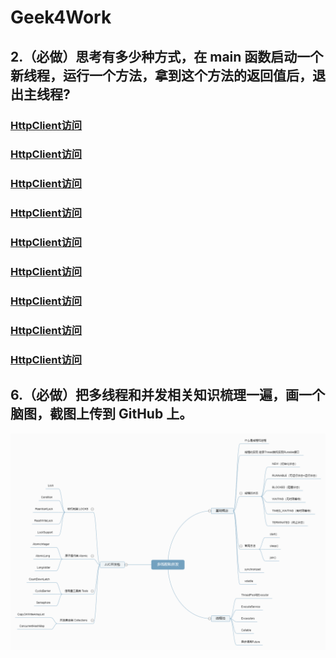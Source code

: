 # Geek4Work
## 2.（必做）思考有多少种方式，在 main 函数启动一个新线程，运行一个方法，拿到这个方法的返回值后，退出主线程? 
### [HttpClient访问](https://github.com/hafizgoo/Geek4Work/blob/main/src/main/java/com/hafizgoo/conc/VolAsyn.java)
### [HttpClient访问](https://github.com/hafizgoo/Geek4Work/blob/main/src/main/java/com/hafizgoo/conc/SyncAsyn.java)
### [HttpClient访问](https://github.com/hafizgoo/Geek4Work/blob/main/src/main/java/com/hafizgoo/conc/SemaphoreAsyn.java)
### [HttpClient访问](https://github.com/hafizgoo/Geek4Work/blob/main/src/main/java/com/hafizgoo/conc/RenntranAsyn.java)
### [HttpClient访问](https://github.com/hafizgoo/Geek4Work/blob/main/src/main/java/com/hafizgoo/conc/JoinAsyn.java)
### [HttpClient访问](https://github.com/hafizgoo/Geek4Work/blob/main/src/main/java/com/hafizgoo/conc/FutureTaskAsyn.java)
### [HttpClient访问](https://github.com/hafizgoo/Geek4Work/blob/main/src/main/java/com/hafizgoo/conc/CyclicBarrierAsyn.java)
### [HttpClient访问](https://github.com/hafizgoo/Geek4Work/blob/main/src/main/java/com/hafizgoo/conc/CountDownAsyn.java)
### [HttpClient访问](https://github.com/hafizgoo/Geek4Work/blob/main/src/main/java/com/hafizgoo/conc/CallableAsyn.java)
## 6.（必做）把多线程和并发相关知识梳理一遍，画一个脑图，截图上传到 GitHub 上。 
![avatar](https://raw.githubusercontent.com/hafizgoo/Geek4Work/main/%E5%A4%9A%E7%BA%BF%E7%A8%8B%E5%92%8C%E5%B9%B6%E5%8F%91.png)
